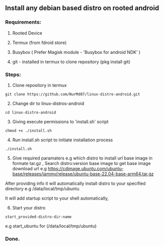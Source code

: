 ## Install any debian based distro on rooted android

### Requirements:

  1. Rooted Device

  2. Termux (from fdroid store)

  3. Busybox ( Prefer Magisk module - 'Busybox for android NDK' )

  4. git - installed in termux to clone repository (pkg install git)

### Steps: 

1. Clone repository in termux 
```
git clone https://github.com/NurMd07/linux-distro-android.git
```

2. Change dir to linux-distros-android
```
cd linux-distro-android
```

3. Giving execute permissions to 'install.sh' script
```
chmod +x ./install.sh
```

4. Run install.sh script to initiate installation process
```
./install.sh
```

5. Give required paramaters e.g which distro to install url base image in formate tar.gz , 
 Search distro:version base image to get base image download url 
 e.g https://cdimage.ubuntu.com/ubuntu-base/releases/jammy/release/ubuntu-base-22.04-base-arm64.tar.gz
 
After providing info it will automatically install distro to your specified 
 directory e.g /data/local/tmp/ubuntu

It will add startup script to your shell automatically,

6. Start your distro 
```
start_provided-distro-dir-name
``` 
e.g start_ubuntu for (/data/local/tmp/ubuntu)

### Done.


